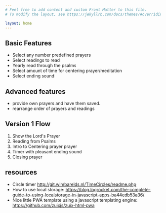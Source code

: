 ```yaml
---
# Feel free to add content and custom Front Matter to this file.
# To modify the layout, see https://jekyllrb.com/docs/themes/#overriding-theme-defaults

layout: home
---
```


## Basic Features

- Select any number predefined prayers
- Select readings to read
- Yearly read through the psalms
- Select amount of time for centering prayer/meditation
- Select ending sound

## Advanced features

- provide own prayers and have them saved.
- rearrange order of prayers and readings

## Version 1 Flow

1. Show the Lord's Prayer
2. Reading from Psalms
3. Intro to Centering prayer prayer
4. Timer with pleasant ending sound
5. Closing prayer

## resources

- Circle timer <http://git.wimbarelds.nl/TimeCircles/readme.php>
- How to use local storage: <https://blog.logrocket.com/the-complete-guide-to-using-localstorage-in-javascript-apps-ba44edb53a36/>
- Nice little PWA template using a javascript templating engine: <https://github.com/zuixjs/zuix-html-pwa>
